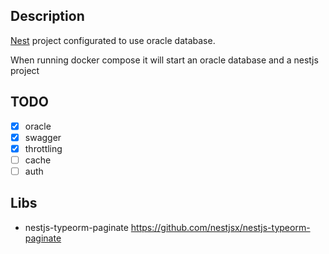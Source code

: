 ## Description

[Nest](https://github.com/nestjs/nest) project configurated to use oracle database.

When running docker compose it will start an oracle database and a nestjs project

## TODO

- [x] oracle
- [x] swagger
- [x] throttling
- [ ] cache
- [ ] auth

## Libs

- nestjs-typeorm-paginate https://github.com/nestjsx/nestjs-typeorm-paginate
